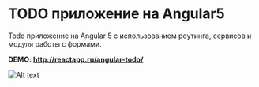 # TODO приложение на Angular5


Todo приложение на Angular 5 с использованием роутинга, сервисов и модуля работы с формами.

**DEMO: http://reactapp.ru/angular-todo/**

![Alt text](http://reactapp.ru/img/todo.jpg "TODO приложение")
